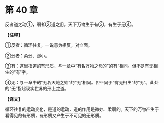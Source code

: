 # 第 40 章

反者道之动①，弱者②道之用。天下万物生于有③，有生于无④。

**【注释】**


①反者：循环往复。一说意为相反，对立面。

②弱者：柔弱、渺小。

③有：这里指道的有形质，与一章中“有名万物之母的”的有“相同。但不是有无相生的“有”字。

④无：与一章中的“无名天地之始”的“无”相同。但不同于“有无相生”的“无”。此处的“无”指超现实世界的形上之道。


**【译文】**

循环往复的运动变化，是道的运动，道的作用是微妙、柔弱的。天下的万物产生于看得见的有形质，有形质又产生于不可见的无形质。
